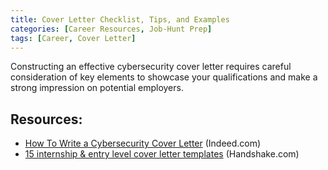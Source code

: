 ```yaml
---
title: Cover Letter Checklist, Tips, and Examples
categories: [Career Resources, Job-Hunt Prep]
tags: [Career, Cover Letter]
---
```

Constructing an effective cybersecurity cover letter requires careful consideration of key elements to showcase your qualifications and make a strong impression on potential employers.


## Resources:

- [How To Write a Cybersecurity Cover Letter](https://www.indeed.com/career-advice/resumes-cover-letters/cyber-security-cover-letter) (Indeed.com) 
- [15 internship & entry level cover letter templates](https://joinhandshake.com/blog/students/cover-letter-templates-internship-entry-level-jobs) (Handshake.com) 

